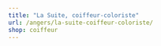 ```yaml
---
title: "La Suite, coiffeur-coloriste"
url: /angers/la-suite-coiffeur-coloriste/
shop: coiffeur
---
```

